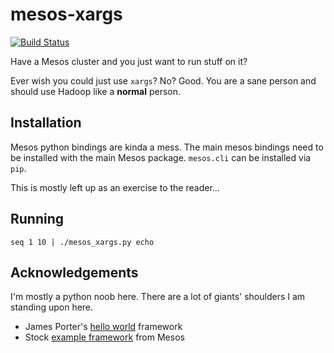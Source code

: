 # mesos-xargs

[![Build Status](https://travis-ci.org/solarkennedy/mesos-xargs.svg)](https://travis-ci.org/solarkennedy/mesos-xargs)

Have a Mesos cluster and you just want to run stuff on it?

Ever wish you could just use `xargs`? No? Good. You are a sane person
and should use Hadoop like a **normal** person.

## Installation

Mesos python bindings are kinda a mess. The main mesos bindings need to be
installed with the main Mesos package. `mesos.cli` can be installed via `pip`.

This is mostly left up as an exercise to the reader...

## Running

    seq 1 10 | ./mesos_xargs.py echo

## Acknowledgements

I'm mostly a python noob here. There are a lot of giants' shoulders
I am standing upon here.

* James Porter's [hello world](http://jamesporter.me/2014/11/15/hello-mesos.html) framework
* Stock [example framework](https://github.com/apache/mesos/blob/master/src/examples/python/test_framework.py) from Mesos
